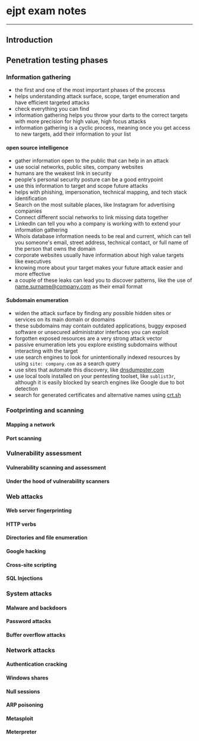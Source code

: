 # ejpt exam notes
----

## Introduction
## Penetration testing phases
### Information gathering
- the first and one of the most important phases of the process
- helps understanding attack surface, scope, target enumeration and have efficient targeted attacks
- check everything you can find
- information gathering helps you throw your darts to the correct targets with more precision for high value, high focus attacks
- information gathering is a cyclic process, meaning once you get access to new targets, add their information to your list

#### open source intelligence
- gather information open to the public that can help in an attack
- use social networks, public sites, company websites
- humans are the weakest link in security
- people's personal security posture can be a good entrypoint
- use this information to target and scope future attacks
- helps with phishing, impersonation, technical mapping, and tech stack identification
- Search on the most suitable places, like Instagram for advertising companies
- Connect different social networks to link missing data together
- LinkedIn can tell you who a company is working with to extend your information gathering
- Whois database information needs to be real and current, which can tell you someone's email, street address, technical contact, or full name of the person that owns the domain
- corporate websites usually have information about high value targets like executives
- knowing more about your target makes your future attack easier and more effective
- a couple of these leaks can lead you to discover patterns, like the use of name.surname@company.com as their email format

#### Subdomain enumeration
- widen the attack surface by finding any possible hidden sites or services on its main domain or doomains
- these subdomains may contain outdated applications, buggy exposed software or unsecured administrator interfaces you can exploit
- forgotten exposed resources are a very strong attack vector
- passive enumeration lets you explore existing subdomains without interacting with the target
- use search engines to look for unintentionally indexed resources by using `site: company.com` as a search query
- use sites that automate this discovery, like [dnsdumpster.com](https://dnsdumpster.com/)
- use local tools installed on your pentesting toolset, like `sublist3r`, although it is easily blocked by search engines like Google due to bot detection
- search for generated certificates and alternative names using [crt.sh](https://crt.sh/)

### Footprinting and scanning
#### Mapping a network
#### Port scanning

### Vulnerability assessment
#### Vulnerability scanning and assessment
#### Under the hood of vulnerability scanners

### Web attacks
#### Web server fingerprinting
#### HTTP verbs 
#### Directories and file enumeration
#### Google hacking
#### Cross-site scripting
#### SQL Injections

### System attacks
#### Malware and backdoors 
#### Password attacks
#### Buffer overflow attacks

### Network attacks
#### Authentication cracking 
#### Windows shares
#### Null sessions
#### ARP poisoning
#### Metasploit
#### Meterpreter
